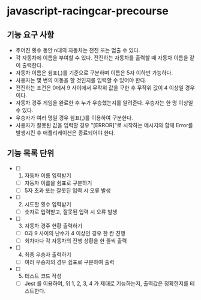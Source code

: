 # javascript-racingcar-precourse

## 기능 요구 사항

- 주어진 횟수 동안 n대의 자동차는 전진 또는 멈출 수 있다.
- 각 자동차에 이름을 부여할 수 있다. 전진하는 자동차를 출력할 때 자동차 이름을 같이 출력한다.
- 자동차 이름은 쉼표(,)를 기준으로 구분하며 이름은 5자 이하만 가능하다.
- 사용자는 몇 번의 이동을 할 것인지를 입력할 수 있어야 한다.
- 전진하는 조건은 0에서 9 사이에서 무작위 값을 구한 후 무작위 값이 4 이상일 경우이다.
- 자동차 경주 게임을 완료한 후 누가 우승했는지를 알려준다. 우승자는 한 명 이상일 수 있다.
- 우승자가 여러 명일 경우 쉼표(,)를 이용하여 구분한다.
- 사용자가 잘못된 값을 입력할 경우 "[ERROR]"로 시작하는 메시지와 함께 Error를 발생시킨 후 애플리케이션은 종료되어야 한다.

## 기능 목록 단위

- [ ] 1. 자동차 이름 입력받기

  - [ ] 자동차 이름을 쉼표로 구분하기
  - [ ] 5자 초과 또는 잘못된 입력 시 오류 발생

- [ ] 2. 시도할 횟수 입력받기

  - [ ] 숫자로 입력받고, 잘못된 입력 시 오류 발생

- [ ] 3. 자동차 경주 현황 출력하기

  - [ ] 0과 9 사이의 난수가 4 이상인 경우 한 칸 진행
  - [ ] 회차마다 각 자동차의 진행 상황을 한 줄씩 출력

- [ ] 4. 최종 우승자 출력하기

  - [ ] 여러 우승자의 경우 쉼표로 구분하여 출력

- [ ] 5. 테스트 코드 작성

  - [ ] Jest 를 이용하여, 위 1, 2, 3, 4 가 제대로 기능하는지, 출력값은 정확한지를 테스트한다.
